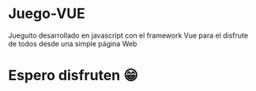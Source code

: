 # Juego-VUE
Jueguito desarrollado en javascript con el framework Vue para el disfrute de todos desde una simple página Web

# Espero disfruten 😁
